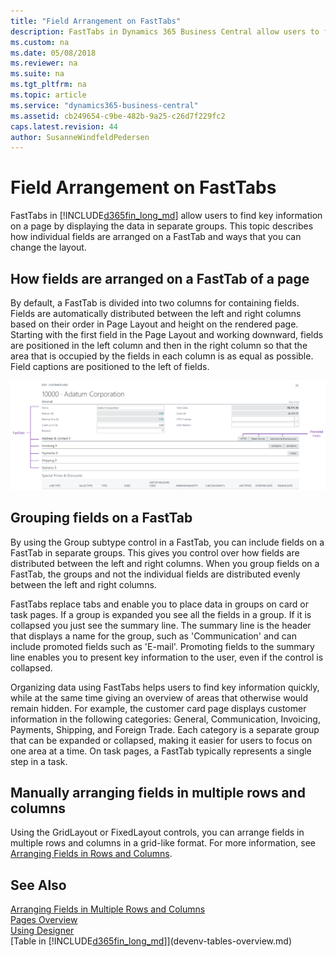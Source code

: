 ```yaml
---
title: "Field Arrangement on FastTabs"
description: FastTabs in Dynamics 365 Business Central allow users to find key information on a page displayed in separate groups.
ms.custom: na
ms.date: 05/08/2018
ms.reviewer: na
ms.suite: na
ms.tgt_pltfrm: na
ms.topic: article
ms.service: "dynamics365-business-central"
ms.assetid: cb249654-c9be-482b-9a25-c26d7f229fc2
caps.latest.revision: 44
author: SusanneWindfeldPedersen
---
```

# Field Arrangement on FastTabs
FastTabs in [!INCLUDE[d365fin_long_md](includes/d365fin_long_md.md)] allow users to find key information on a page by displaying the data in separate groups. This topic describes how individual fields are arranged on a FastTab and ways that you can change the layout. 

## How fields are arranged on a FastTab of a page  
By default, a FastTab is divided into two columns for containing fields. Fields are automatically distributed between the left and right columns based on their order in Page Layout and height on the rendered page. Starting with the first field in the Page Layout and working downward, fields are positioned in the left column and then in the right column so that the area that is occupied by the fields in each column is as equal as possible. Field captions are positioned to the left of fields. 

![Shows FastTab on customer card page](media/fasttab-overview.png) 

## Grouping fields on a FastTab  
By using the Group subtype control in a FastTab, you can include fields on a FastTab in separate groups. This gives you control over how fields are distributed between the left and right columns. When you group fields on a FastTab, the groups and not the individual fields are distributed evenly between the left and right columns.  

FastTabs replace tabs and enable you to place data in groups on card or task pages. If a group is expanded you see all the fields in a group. If it is collapsed you just see the summary line. The summary line is the header that displays a name for the group, such as 'Communication' and can include promoted fields such as 'E-mail'. Promoting fields to the summary line enables you to present key information to the user, even if the control is collapsed. 

Organizing data using FastTabs helps users to find key information quickly, while at the same time giving an overview of areas that otherwise would remain hidden. For example, the customer card page displays customer information in the following categories: General, Communication, Invoicing, Payments, Shipping, and Foreign Trade. Each category is a separate group that can be expanded or collapsed, making it easier for users to focus on one area at a time. On task pages, a FastTab typically represents a single step in a task. 
  
## Manually arranging fields in multiple rows and columns  

Using the GridLayout or FixedLayout controls, you can arrange fields in multiple rows and columns in a grid-like format. For more information, see [Arranging Fields in Rows and Columns](devenv-arranging-fields-in-rows-and-columns.md).

## See Also
[Arranging Fields in Multiple Rows and Columns](devenv-arranging-fields-using-grid-and-fixed-controls.md)  
[Pages Overview](devenv-pages-overview.md)  
[Using Designer](devenv-inclient-designer.md)  
[Table in [!INCLUDE[d365fin_long_md](includes/d365fin_long_md.md)]](devenv-tables-overview.md)  
